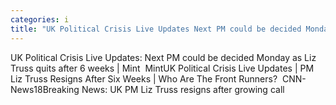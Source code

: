 ```yaml
---
categories: i
title: "UK Political Crisis Live Updates Next PM could be decided Monday as Liz Truss quits after 6 weeks  Mint  Mint"
---
```

UK Political Crisis Live Updates: Next PM could be decided Monday as Liz Truss quits after 6 weeks | Mint&nbsp;&nbsp;MintUK Political Crisis Live Updates | PM Liz Truss Resigns After Six Weeks | Who Are The Front Runners?&nbsp;&nbsp;CNN-News18Breaking News: UK PM Liz Truss resigns after growing call